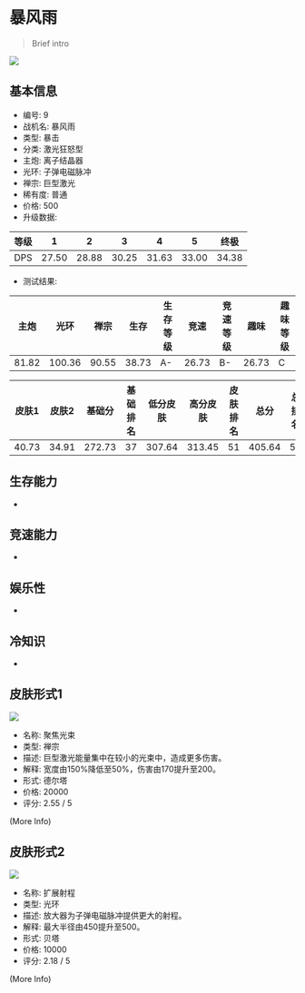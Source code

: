 # 暴风雨

> Brief intro

<img src="/ships/ship_9.png" style={{zoom:1}}/>

## 基本信息

- 编号: 9
- 战机名: 暴风雨
- 类型: 暴击
- 分类: 激光狂怒型
- 主炮: 离子结晶器
- 光环: 子弹电磁脉冲
- 禅宗: 巨型激光
- 稀有度: 普通
- 价格: 500
- 升级数据: 

| 等级 | 1 | 2 | 3 | 4 | 5 | 终极 |
|--|--|--|--|--|--|--|
| DPS | 27.50 | 28.88 | 30.25 | 31.63 | 33.00 | 34.38 |

- 测试结果: 

| 主炮 | 光环 | 禅宗 | 生存 | 生存等级 | 竞速 | 竞速等级 | 趣味 | 趣味等级 |
|--|--|--|--|--|--|--|--|--|
| 81.82 | 100.36 | 90.55 | 38.73 | A- | 26.73 | B- | 26.73 | C |

| 皮肤1 | 皮肤2 | 基础分 | 基础排名 | 低分皮肤 | 高分皮肤 | 皮肤排名 | 总分 | 总排名 |
|--|--|--|--|--|--|--|--|--|
| 40.73 | 34.91 | 272.73 | 37 | 307.64 | 313.45 | 51 | 405.64 | 55 |

## 生存能力

-

## 竞速能力

-

## 娱乐性

-

## 冷知识

-

## 皮肤形式1

<img src="/ships/ship_9_apex_1.png" style={{zoom:1}}/>

- 名称: 聚焦光束
- 类型: 禅宗
- 描述: 巨型激光能量集中在较小的光束中，造成更多伤害。
- 解释: 宽度由150%降低至50%，伤害由170提升至200。
- 形式: 德尔塔
- 价格: 20000
- 评分: 2.55 / 5

(More Info)

## 皮肤形式2

<img src="/ships/ship_9_apex_2.png" style={{zoom:1}}/>

- 名称: 扩展射程
- 类型: 光环
- 描述: 放大器为子弹电磁脉冲提供更大的射程。
- 解释: 最大半径由450提升至500。
- 形式: 贝塔
- 价格: 10000
- 评分: 2.18 / 5

(More Info)
